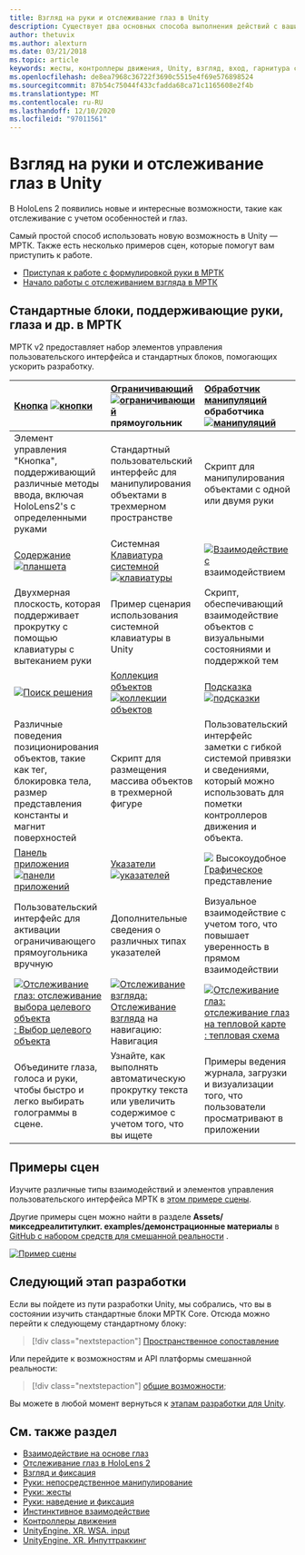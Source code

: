 ```yaml
---
title: Взгляд на руки и отслеживание глаз в Unity
description: Существует два основных способа выполнения действий с вашим взглядом в Unity, жестами и контроллерами движения.
author: thetuvix
ms.author: alexturn
ms.date: 03/21/2018
ms.topic: article
keywords: жесты, контроллеры движения, Unity, взгляд, вход, гарнитура смешанной реальности, гарнитура Windows Mixed Reality, гарнитура виртуальной реальности, МРТК, набор средств для смешанной реальности
ms.openlocfilehash: de8ea7968c36722f3690c5515e4f69e576898524
ms.sourcegitcommit: 87b54c75044f433cfadda68ca71c1165608e2f4b
ms.translationtype: MT
ms.contentlocale: ru-RU
ms.lasthandoff: 12/10/2020
ms.locfileid: "97011561"
---
```

# <a name="articulated-hand-and-eye-tracking-in-unity"></a>Взгляд на руки и отслеживание глаз в Unity

В HoloLens 2 появились новые и интересные возможности, такие как отслеживание с учетом особенностей и глаз.

Самый простой способ использовать новую возможность в Unity — МРТК. Также есть несколько примеров сцен, которые помогут вам приступить к работе.

* [Приступая к работе с формулировкой руки в МРТК](https://microsoft.github.io/MixedRealityToolkit-Unity/Documentation/Input/HandTracking.html)
* [Начало работы с отслеживанием взгляда в МРТК](https://microsoft.github.io/MixedRealityToolkit-Unity/Documentation/EyeTracking/EyeTracking_Main.html)

## <a name="building-blocks-supporting-hands-eyes-and-others-in-mrtk"></a>Стандартные блоки, поддерживающие руки, глаза и др. в МРТК 

МРТК v2 предоставляет набор элементов управления пользовательского интерфейса и стандартных блоков, помогающих ускорить разработку.

|  [Кнопка](https://microsoft.github.io/MixedRealityToolkit-Unity/Documentation/README_Button.html) [ ![ кнопки](images/MRTK_Button_Main.png)](https://microsoft.github.io/MixedRealityToolkit-Unity/Documentation/README_Button.html) | [Ограничивающий](https://microsoft.github.io/MixedRealityToolkit-Unity/Documentation/README_BoundingBox.html) [ ![ ограничивающий](images/MRTK_BoundingBox_Main.png)](https://microsoft.github.io/MixedRealityToolkit-Unity/Documentation/README_BoundingBox.html) прямоугольник | [Обработчик манипуляций](https://microsoft.github.io/MixedRealityToolkit-Unity/Documentation/README_ManipulationHandler.html) обработчика [ ![ манипуляций](images/MRTK_Manipulation_Main.png)](https://microsoft.github.io/MixedRealityToolkit-Unity/Documentation/README_ManipulationHandler.html) |
|:--- | :--- | :--- |
| Элемент управления "Кнопка", поддерживающий различные методы ввода, включая HoloLens2's с определенными руками | Стандартный пользовательский интерфейс для манипулирования объектами в трехмерном пространстве | Скрипт для манипулирования объектами с одной или двумя руки |
|  [Содержание](https://microsoft.github.io/MixedRealityToolkit-Unity/Documentation/README_Slate.html) [ ![ планшета](images/MRTK_Slate_Main.png)](https://microsoft.github.io/MixedRealityToolkit-Unity/Documentation/README_Slate.html) | Системная [Клавиатура системной](https://microsoft.github.io/MixedRealityToolkit-Unity/Documentation/README_SystemKeyboard.html) [ ![ клавиатуры](images/MRTK_SystemKeyboard_Main.png)](https://microsoft.github.io/MixedRealityToolkit-Unity/Documentation/README_SystemKeyboard.html) | [ ![ Взаимодействие с](images/InteractableExamples.png)](https://microsoft.github.io/MixedRealityToolkit-Unity/Documentation/README_Interactable.html) взаимодействием [](https://microsoft.github.io/MixedRealityToolkit-Unity/Documentation/README_Interactable.html) |
| Двухмерная плоскость, которая поддерживает прокрутку с помощью клавиатуры с вытеканием руки | Пример сценария использования системной клавиатуры в Unity  | Скрипт, обеспечивающий взаимодействие объектов с визуальными состояниями и поддержкой тем |
|  [ ![ Поиск решения](images/MRTK_Solver_Main.png)](https://microsoft.github.io/MixedRealityToolkit-Unity/Documentation/README_Solver.html) [](https://microsoft.github.io/MixedRealityToolkit-Unity/Documentation/README_Solver.html) | [Коллекция объектов](https://microsoft.github.io/MixedRealityToolkit-Unity/Documentation/README_ManipulationHandler.html) [ ![ коллекции объектов](images/MRTK_ObjectCollection_Main.png)](https://microsoft.github.io/MixedRealityToolkit-Unity/Documentation/README_ManipulationHandler.html) | [Подсказка](https://microsoft.github.io/MixedRealityToolkit-Unity/Documentation/README_Tooltip.html) [ ![ подсказки](images/MRTK_Tooltip_Main.png)](https://microsoft.github.io/MixedRealityToolkit-Unity/Documentation/README_Tooltip.html) |
| Различные поведения позиционирования объектов, такие как тег, блокировка тела, размер представления константы и магнит поверхностей | Скрипт для размещения массива объектов в трехмерной фигуре | Пользовательский интерфейс заметки с гибкой системой привязки и сведениями, который можно использовать для пометки контроллеров движения и объекта. |
|  [Панель приложения](https://microsoft.github.io/MixedRealityToolkit-Unity/Documentation/README_AppBar.html) [ ![ панели приложений](images/MRTK_AppBar_Main.png)](https://microsoft.github.io/MixedRealityToolkit-Unity/Documentation/README_AppBar.html) | [Указатели](https://microsoft.github.io/MixedRealityToolkit-Unity/Documentation/Input/Pointers.html) [ ![ указателей](images/MRTK_Pointer_Main.png)](https://microsoft.github.io/MixedRealityToolkit-Unity/Documentation/Input/Pointers.html) | [ ![ ](images/MRTK_FingertipVisualization_Main.png)](https://microsoft.github.io/MixedRealityToolkit-Unity/Documentation/README_FingertipVisualization.html) Высокоудобное [Графическое](https://microsoft.github.io/MixedRealityToolkit-Unity/Documentation/README_FingertipVisualization.html) представление |
| Пользовательский интерфейс для активации ограничивающего прямоугольника вручную | Дополнительные сведения о различных типах указателей | Визуальное взаимодействие с учетом того, что повышает уверенность в прямом взаимодействии |
|  [ ![ Отслеживание глаз: отслеживание выбора целевого объекта](images/mrtk_et_targetselect.png)](https://microsoft.github.io/MixedRealityToolkit-Unity/Documentation/EyeTracking/EyeTracking_TargetSelection.html) [: Выбор целевого объекта](https://microsoft.github.io/MixedRealityToolkit-Unity/Documentation/EyeTracking/EyeTracking_TargetSelection.html) | [ ![ Отслеживание взгляда:](images/mrtk_et_navigation.png)](https://microsoft.github.io/MixedRealityToolkit-Unity/Documentation/EyeTracking/EyeTracking_Navigation.html) [Отслеживание взгляда](https://microsoft.github.io/MixedRealityToolkit-Unity/Documentation/EyeTracking/EyeTracking_Navigation.html) на навигацию: Навигация | [ ![ Отслеживание глаз: отслеживание глаз на тепловой карте](images/mrtk_et_heatmaps.png)](https://microsoft.github.io/MixedRealityToolkit-Unity/Documentation/EyeTracking/EyeTracking_Visualization.html) [: тепловая схема](https://microsoft.github.io/MixedRealityToolkit-Unity/Documentation/EyeTracking/EyeTracking_Visualization.html) |
| Объедините глаза, голоса и руки, чтобы быстро и легко выбирать голограммы в сцене. | Узнайте, как выполнять автоматическую прокрутку текста или увеличить содержимое с учетом того, что вы ищете| Примеры ведения журнала, загрузки и визуализации того, что пользователи просматривают в приложении |

## <a name="example-scenes"></a>Примеры сцен

Изучите различные типы взаимодействий и элементов управления пользовательского интерфейса МРТК в [этом примере сцены](https://microsoft.github.io/MixedRealityToolkit-Unity/Documentation/README_HandInteractionExamples.html).

Другие примеры сцен можно найти в разделе **Assets/микседреалититулкит. examples/демонстрационные материалы** в [GitHub с набором средств для смешанной реальности](https://github.com/Microsoft/MixedRealityToolkit-Unity) .

[![Пример сцены](images/MRTK_Examples.png)](https://microsoft.github.io/MixedRealityToolkit-Unity/Documentation/README_HandInteractionExamples.html)

## <a name="next-development-checkpoint"></a>Следующий этап разработки

Если вы пойдете из пути разработки Unity, мы собрались, что вы в состоянии изучить стандартные блоки МРТК Core. Отсюда можно перейти к следующему стандартному блоку:

> [!div class="nextstepaction"]
> [Пространственное сопоставление](spatial-mapping-in-unity.md)

Или перейдите к возможностям и API платформы смешанной реальности:

> [!div class="nextstepaction"]
> [общие возможности](shared-experiences-in-unity.md);

Вы можете в любой момент вернуться к [этапам разработки для Unity](unity-development-overview.md#2-core-building-blocks).

## <a name="see-also"></a>См. также раздел

* [Взаимодействие на основе глаз](../../design/eye-gaze-interaction.md)
* [Отслеживание глаз в HoloLens 2](../../design/eye-tracking.md)
* [Взгляд и фиксация](../../design/gaze-and-commit.md)
* [Руки: непосредственное манипулирование](../../design/direct-manipulation.md)
* [Руки: жесты](../../design/gaze-and-commit.md#composite-gestures)
* [Руки: наведение и фиксация](../../design/point-and-commit.md)
* [Инстинктивное взаимодействие](../../design/interaction-fundamentals.md)
* [Контроллеры движения](../../design/motion-controllers.md)
* [UnityEngine. XR. WSA. input](https://docs.unity3d.com/ScriptReference/XR.WSA.Input.InteractionManager.html)
* [UnityEngine. XR. Инпуттраккинг](https://docs.unity3d.com/ScriptReference/XR.InputTracking.html)
